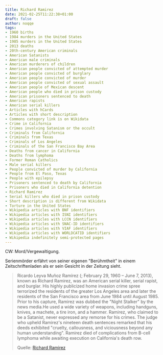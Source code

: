 ```yaml
---
title: Richard Ramirez
date: 2021-02-25T11:22:38+01:00
draft: false
author: noqqe
tags:
- 1960 births
- 1984 murders in the United States
- 1985 murders in the United States
- 2013 deaths
- 20th-century American criminals
- American Satanists
- American male criminals
- American murderers of children
- American people convicted of attempted murder
- American people convicted of burglary
- American people convicted of murder
- American people convicted of sexual assault
- American people of Mexican descent
- American people who died in prison custody
- American prisoners sentenced to death
- American rapists
- American serial killers
- Articles with hCards
- Articles with short description
- Commons category link is on Wikidata
- Crime in California
- Crimes involving Satanism or the occult
- Criminals from California
- Criminals from Texas
- Criminals of Los Angeles
- Criminals of the San Francisco Bay Area
- Deaths from cancer in California
- Deaths from lymphoma
- Former Roman Catholics
- Male serial killers
- People convicted of murder by California
- People from El Paso, Texas
- People with epilepsy
- Prisoners sentenced to death by California
- Prisoners who died in California detention
- Richard Ramirez
- Serial killers who died in prison custody
- Short description is different from Wikidata
- Torture in the United States
- Wikipedia articles with BNF identifiers
- Wikipedia articles with ISNI identifiers
- Wikipedia articles with LCCN identifiers
- Wikipedia articles with SNAC-ID identifiers
- Wikipedia articles with VIAF identifiers
- Wikipedia articles with WORLDCATID identifiers
- Wikipedia indefinitely semi-protected pages
---
```


CW: Mord/Vergewaltigung.

Serienmörder erfährt von seiner eigenen "Berühmtheit" in einem Zeitschriftenladen als
er sein Gesicht in der Zeitung sieht.

> Ricardo Leyva Muñoz Ramírez (; February 29, 1960 – June 7, 2013), known as
> Richard Ramirez, was an American serial killer, serial rapist, and burglar.
> His highly publicized home invasion crime spree terrorized the residents of
> the greater Los Angeles area and later the residents of the San Francisco area
> from June 1984 until August 1985. Prior to his capture, Ramirez was dubbed the
> "Night Stalker" by the news media.He used a wide variety of weapons, including
> handguns, knives, a machete, a tire iron, and a hammer. Ramirez, who claimed
> to be a Satanist, never expressed any remorse for his crimes. The judge who
> upheld Ramirez's nineteen death sentences remarked that his deeds exhibited
> "cruelty, callousness, and viciousness beyond any human understanding".
> Ramirez died of complications from B-cell lymphoma while awaiting execution on
> California's death row.
>
> Quelle: [Richard Ramirez](https://en.wikipedia.org/wiki/Richard_Ramirez)
